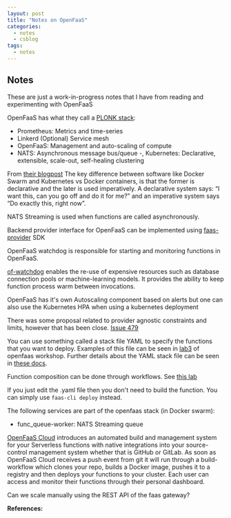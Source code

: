 ```yaml
---
layout: post
title: "Notes on OpenFaaS"
categories:
  - notes
  - csblog
tags:
  - notes
---
```

## Notes
These are just a work-in-progress notes that I have from reading and experimenting with OpenFaaS

OpenFaaS has what they call a [PLONK stack](https://www.openfaas.com/blog/plonk-stack/):
- Prometheus: Metrics and time-series
- Linkerd (Optional) Service mesh
- OpenFaaS: Management and auto-scaling of compute
- NATS: Asynchronous message bus/queue
-, Kubernetes: Declarative, extensible, scale-out, self-healing clustering

From [their blogpost](https://www.openfaas.com/blog/plonk-stack/)
    The key difference between software like Docker Swarm and Kubernetes vs Docker containers, is that the former is declarative and the later is used imperatively. A declarative system says: “I want this, can you go off and do it for me?” and an imperative system says “Do exactly this, right now”.

NATS Streaming is used when functions are called asynchronously.

Backend provider interface for OpenFaaS can be implemented using [faas-provider](https://github.com/openfaas/faas-provider) SDK

OpenFaaS watchdog is responsible for starting and monitoring functions in OpenFaaS.

[of-watchdog](https://github.com/openfaas-incubator/of-watchdog/blob/master/README.md) enables the re-use of expensive resources such as database connection pools or machine-learning models. It provides the ability to keep function process warm between invocations.

OpenFaaS has it's own Autoscaling component based on alerts but one can also use the Kubernetes HPA when using a kubernetes deployment

There was some proposal related to provider agnostic constraints and limits, however that has been close. [Issue 479](https://github.com/openfaas/faas/issues/479)

You can use something called a stack file YAML to specify the functions that you want to deploy. Examples of this file can be seen in [lab3](https://github.com/openfaas/workshop/blob/master/lab3.md) of openfaas workshop. Further details about the YAML stack file can be seen in [these docs](https://docs.openfaas.com/reference/yaml/).

Function composition can be done through workflows. See [this lab](https://github.com/openfaas/workshop/blob/master/lab4.md#create-workflows)

If you just edit the .yaml file then you don't need to build the function. You can simply use `faas-cli deploy` instead.

The following services are part of the openfaas stack (in Docker swarm):
- func_queue-worker: NATS Streaming queue

[OpenFaaS Cloud](https://docs.openfaas.com/openfaas-cloud/intro/) introduces an automated build and management system for your Serverless functions with native integrations into your source-control management system whether that is GitHub or GitLab. As soon as OpenFaaS Cloud receives a push event from git it will run through a build-workflow which clones your repo, builds a Docker image, pushes it to a registry and then deploys your functions to your cluster. Each user can access and monitor their functions through their personal dashboard.

Can we scale manually using the REST API of the faas gateway?


**References:**
